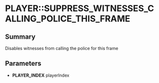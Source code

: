 # PLAYER::SUPPRESS_WITNESSES_CALLING_POLICE_THIS_FRAME

## Summary
Disables witnesses from calling the police for this frame

## Parameters
* **PLAYER_INDEX** playerIndex